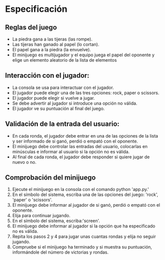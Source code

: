 # Especificación

## Reglas del juego

- La piedra gana a las tijeras (las rompe).
- Las tijeras han ganado al papel (lo cortan).
- El papel gana a la piedra (la envuelve).
- El minijuego es multijugador y el equipo juega el papel del oponente y elige un elemento aleatorio de la lista de elementos

## Interacción con el jugador:

- La consola se usa para interactuar con el jugador.
- El jugador puede elegir una de las tres opciones: rock, paper o scissors.
- El jugador puede elegir si vuelve a jugar.
- Se debe advertir al jugador si introduce una opción no válida.
- El jugador ve su puntuación al final del juego.

## Validación de la entrada del usuario:

- En cada ronda, el jugador debe entrar en una de las opciones de la lista y ser informado de si ganó, perdió o empató con el oponente.
- El minijuego debe controlar las entradas del usuario, colocarlas en minúsculas e informar al usuario si la opción no es válida.
- Al final de cada ronda, el jugador debe responder si quiere jugar de nuevo o no.

## Comprobación del minijuego

1. Ejecute el minijuego en la consola con el comando python 'app.py.'
2. En el símbolo del sistema, escriba una de las opciones del juego: 'rock', 'paper' o 'scissors'.
3. El minijuego debe informar al jugador de si ganó, perdió o empató con el oponente.
4. Elija para continuar jugando.
5. En el símbolo del sistema, escriba:'screen'.
6. El minijuego debe informar al jugador si la opción que ha especificado no es válida.
7. Repita los pasos 2 y 4 para jugar unas cuantas rondas y elija no seguir jugando.
8. Compruebe si el minijuego ha terminado y si muestra su puntuación, informándole del número de victorias y rondas.
